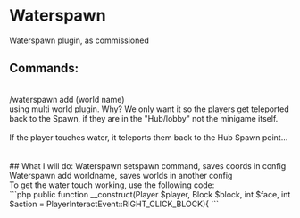 # Waterspawn
Waterspawn plugin, as commissioned

## Commands:
<br>
/waterspawn add (world name) 
<br>
using multi world plugin. Why? We only want it so the players get teleported back to the Spawn, if they are in the "Hub/lobby" not the minigame itself.<br>
<br>
If the player touches water, it teleports them back to the Hub Spawn point...<br>
<br>
<br>
## What I will do:
Waterspawn setspawn command, saves coords in config <br>
Waterspawn add worldname, saves worlds in another config <br>
To get the water touch working, use the following code: <br>
```php
	public function __construct(Player $player, Block $block, int $face, int $action = PlayerInteractEvent::RIGHT_CLICK_BLOCK){
```
